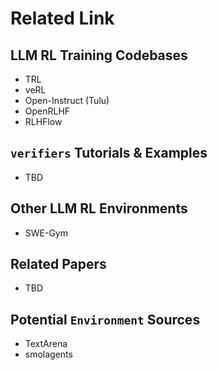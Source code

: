 # Related Link

## LLM RL Training Codebases
- TRL
- veRL
- Open-Instruct (Tulu)
- OpenRLHF
- RLHFlow


## `verifiers` Tutorials & Examples
- TBD

## Other LLM RL Environments
- SWE-Gym

## Related Papers
- TBD


## Potential `Environment` Sources
- TextArena
- smolagents
